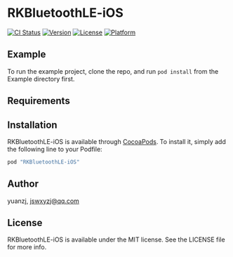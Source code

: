 # RKBluetoothLE-iOS

[![CI Status](http://img.shields.io/travis/yuanzj/RKBluetoothLE-iOS.svg?style=flat)](https://travis-ci.org/yuanzj/RKBluetoothLE-iOS)
[![Version](https://img.shields.io/cocoapods/v/RKBluetoothLE-iOS.svg?style=flat)](http://cocoapods.org/pods/RKBluetoothLE-iOS)
[![License](https://img.shields.io/cocoapods/l/RKBluetoothLE-iOS.svg?style=flat)](http://cocoapods.org/pods/RKBluetoothLE-iOS)
[![Platform](https://img.shields.io/cocoapods/p/RKBluetoothLE-iOS.svg?style=flat)](http://cocoapods.org/pods/RKBluetoothLE-iOS)

## Example

To run the example project, clone the repo, and run `pod install` from the Example directory first.

## Requirements

## Installation

RKBluetoothLE-iOS is available through [CocoaPods](http://cocoapods.org). To install
it, simply add the following line to your Podfile:

```ruby
pod "RKBluetoothLE-iOS"
```

## Author

yuanzj, jswxyzj@qq.com

## License

RKBluetoothLE-iOS is available under the MIT license. See the LICENSE file for more info.
